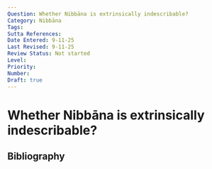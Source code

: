 ```yaml
---
Question: Whether Nibbāna is extrinsically indescribable?
Category: Nibbāna
Tags: 
Sutta References: 
Date Entered: 9-11-25
Last Revised: 9-11-25
Review Status: Not started
Level: 
Priority: 
Number: 
Draft: true
---
```


# Whether Nibbāna is extrinsically indescribable?

## Bibliography

<!-- 

Notes:



-->